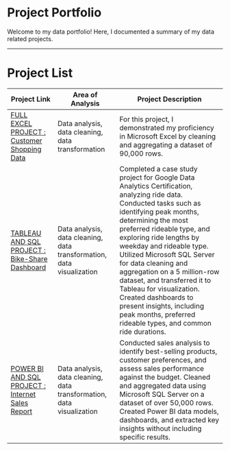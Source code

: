 # Project Portfolio

Welcome to my data portfolio! Here, I documented a summary of my data related projects.

***

# Project List

| Project Link | Area of Analysis | Project Description | 
|---|---|---|
| [FULL EXCEL PROJECT : Customer Shopping Data](https://github.com/amirulafiqrosli/FULL-EXCEL-PROJECT-Customer-Shopping-Data) | Data analysis, data cleaning, data transformation | For this project, I demonstrated my proficiency in Microsoft Excel by cleaning and aggregating a dataset of 90,000 rows. | 
| [TABLEAU AND SQL PROJECT : Bike-Share Dashboard](https://github.com/amirulafiqrosli/TABLEAU-AND-SQL-PROJECT-Bike-Share-Dashboard) | Data analysis, data cleaning, data transformation, data visualization | Completed a case study project for Google Data Analytics Certification, analyzing ride data. Conducted tasks such as identifying peak months, determining the most preferred rideable type, and exploring ride lengths by weekday and rideable type. Utilized Microsoft SQL Server for data cleaning and aggregation on a 5 million-row dataset, and transferred it to Tableau for visualization. Created dashboards to present insights, including peak months, preferred rideable types, and common ride durations. |  
| [POWER BI AND SQL PROJECT : Internet Sales Report](https://github.com/amirulafiqrosli/POWER-BI-AND-SQL-PROJECT-Internet-Sales-Report) | Data analysis, data cleaning, data transformation, data visualization | Conducted sales analysis to identify best-selling products, customer preferences, and assess sales performance against the budget. Cleaned and aggregated data using Microsoft SQL Server on a dataset of over 50,000 rows. Created Power BI data models, dashboards, and extracted key insights without including specific results. |  


